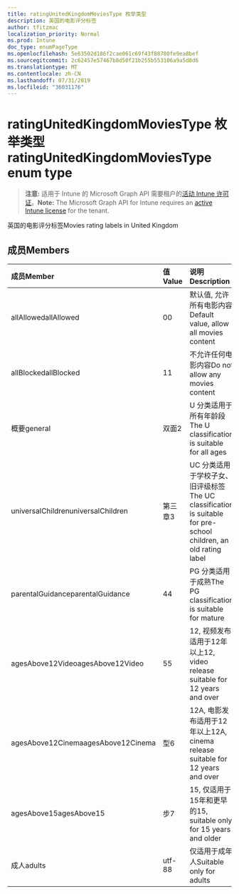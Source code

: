 ```yaml
---
title: ratingUnitedKingdomMoviesType 枚举类型
description: 英国的电影评分标签
author: tfitzmac
localization_priority: Normal
ms.prod: Intune
doc_type: enumPageType
ms.openlocfilehash: 5e63502d186f2cae061c69f43f88780fe9ea8bef
ms.sourcegitcommit: 2c62457e57467b8d50f21b255b553106a9a5d8d6
ms.translationtype: MT
ms.contentlocale: zh-CN
ms.lasthandoff: 07/31/2019
ms.locfileid: "36031176"
---
```

# <a name="ratingunitedkingdommoviestype-enum-type"></a><span data-ttu-id="d0f93-103">ratingUnitedKingdomMoviesType 枚举类型</span><span class="sxs-lookup"><span data-stu-id="d0f93-103">ratingUnitedKingdomMoviesType enum type</span></span>

> <span data-ttu-id="d0f93-104">**注意:** 适用于 Intune 的 Microsoft Graph API 需要租户的[活动 Intune 许可证](https://go.microsoft.com/fwlink/?linkid=839381)。</span><span class="sxs-lookup"><span data-stu-id="d0f93-104">**Note:** The Microsoft Graph API for Intune requires an [active Intune license](https://go.microsoft.com/fwlink/?linkid=839381) for the tenant.</span></span>

<span data-ttu-id="d0f93-105">英国的电影评分标签</span><span class="sxs-lookup"><span data-stu-id="d0f93-105">Movies rating labels in United Kingdom</span></span>

## <a name="members"></a><span data-ttu-id="d0f93-106">成员</span><span class="sxs-lookup"><span data-stu-id="d0f93-106">Members</span></span>
|<span data-ttu-id="d0f93-107">成员</span><span class="sxs-lookup"><span data-stu-id="d0f93-107">Member</span></span>|<span data-ttu-id="d0f93-108">值</span><span class="sxs-lookup"><span data-stu-id="d0f93-108">Value</span></span>|<span data-ttu-id="d0f93-109">说明</span><span class="sxs-lookup"><span data-stu-id="d0f93-109">Description</span></span>|
|:---|:---|:---|
|<span data-ttu-id="d0f93-110">allAllowed</span><span class="sxs-lookup"><span data-stu-id="d0f93-110">allAllowed</span></span>|<span data-ttu-id="d0f93-111">0</span><span class="sxs-lookup"><span data-stu-id="d0f93-111">0</span></span>|<span data-ttu-id="d0f93-112">默认值, 允许所有电影内容</span><span class="sxs-lookup"><span data-stu-id="d0f93-112">Default value, allow all movies content</span></span>|
|<span data-ttu-id="d0f93-113">allBlocked</span><span class="sxs-lookup"><span data-stu-id="d0f93-113">allBlocked</span></span>|<span data-ttu-id="d0f93-114">1</span><span class="sxs-lookup"><span data-stu-id="d0f93-114">1</span></span>|<span data-ttu-id="d0f93-115">不允许任何电影内容</span><span class="sxs-lookup"><span data-stu-id="d0f93-115">Do not allow any movies content</span></span>|
|<span data-ttu-id="d0f93-116">概要</span><span class="sxs-lookup"><span data-stu-id="d0f93-116">general</span></span>|<span data-ttu-id="d0f93-117">双面</span><span class="sxs-lookup"><span data-stu-id="d0f93-117">2</span></span>|<span data-ttu-id="d0f93-118">U 分类适用于所有年龄段</span><span class="sxs-lookup"><span data-stu-id="d0f93-118">The U classification is suitable for all ages</span></span>|
|<span data-ttu-id="d0f93-119">universalChildren</span><span class="sxs-lookup"><span data-stu-id="d0f93-119">universalChildren</span></span>|<span data-ttu-id="d0f93-120">第三章</span><span class="sxs-lookup"><span data-stu-id="d0f93-120">3</span></span>|<span data-ttu-id="d0f93-121">UC 分类适用于学校子女、旧评级标签</span><span class="sxs-lookup"><span data-stu-id="d0f93-121">The UC classification is suitable for pre-school children, an old rating label</span></span>|
|<span data-ttu-id="d0f93-122">parentalGuidance</span><span class="sxs-lookup"><span data-stu-id="d0f93-122">parentalGuidance</span></span>|<span data-ttu-id="d0f93-123">4</span><span class="sxs-lookup"><span data-stu-id="d0f93-123">4</span></span>|<span data-ttu-id="d0f93-124">PG 分类适用于成熟</span><span class="sxs-lookup"><span data-stu-id="d0f93-124">The PG classification is suitable for mature</span></span>|
|<span data-ttu-id="d0f93-125">agesAbove12Video</span><span class="sxs-lookup"><span data-stu-id="d0f93-125">agesAbove12Video</span></span>|<span data-ttu-id="d0f93-126">5</span><span class="sxs-lookup"><span data-stu-id="d0f93-126">5</span></span>|<span data-ttu-id="d0f93-127">12, 视频发布适用于12年以上</span><span class="sxs-lookup"><span data-stu-id="d0f93-127">12, video release suitable for 12 years and over</span></span>|
|<span data-ttu-id="d0f93-128">agesAbove12Cinema</span><span class="sxs-lookup"><span data-stu-id="d0f93-128">agesAbove12Cinema</span></span>|<span data-ttu-id="d0f93-129">型</span><span class="sxs-lookup"><span data-stu-id="d0f93-129">6</span></span>|<span data-ttu-id="d0f93-130">12A, 电影发布适用于12年以上</span><span class="sxs-lookup"><span data-stu-id="d0f93-130">12A, cinema release suitable for 12 years and over</span></span>|
|<span data-ttu-id="d0f93-131">agesAbove15</span><span class="sxs-lookup"><span data-stu-id="d0f93-131">agesAbove15</span></span>|<span data-ttu-id="d0f93-132">步</span><span class="sxs-lookup"><span data-stu-id="d0f93-132">7</span></span>|<span data-ttu-id="d0f93-133">15, 仅适用于15年和更早的</span><span class="sxs-lookup"><span data-stu-id="d0f93-133">15, suitable only for 15 years and older</span></span>|
|<span data-ttu-id="d0f93-134">成人</span><span class="sxs-lookup"><span data-stu-id="d0f93-134">adults</span></span>|<span data-ttu-id="d0f93-135">utf-8</span><span class="sxs-lookup"><span data-stu-id="d0f93-135">8</span></span>|<span data-ttu-id="d0f93-136">仅适用于成年人</span><span class="sxs-lookup"><span data-stu-id="d0f93-136">Suitable only for adults</span></span>|



